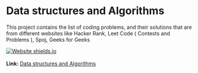 # Data structures and Algorithms  
  
This project contains the list of coding problems, and their solutions that are from different websites like Hacker Rank, Leet Code ( Contests and Problems ), Spoj, Geeks for Geeks

[![Website shields.io](https://img.shields.io/website-up-down-green-red/http/shields.io.svg)](https://sunilgudivada.github.io/Data-Structures-and-Algorithms/)
<br/>
<br/>
**Link:**  [Data structures and Algorithms](https://sunilgudivada.github.io/Data-Structures-and-Algorithms/) 
